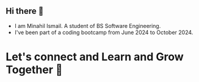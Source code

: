 ## Hi there 👋

- I am Minahil Ismail. A student of BS Software Engineering.
- I've been part of a coding bootcamp from June 2024 to October 2024.

# Let's connect and Learn and Grow Together 🌱
